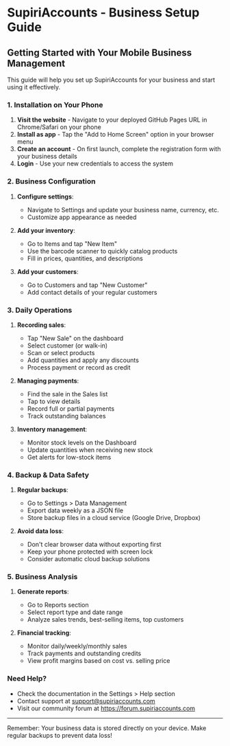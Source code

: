 # SupiriAccounts - Business Setup Guide

## Getting Started with Your Mobile Business Management

This guide will help you set up SupiriAccounts for your business and start using it effectively.

### 1. Installation on Your Phone

1. **Visit the website** - Navigate to your deployed GitHub Pages URL in Chrome/Safari on your phone
2. **Install as app** - Tap the "Add to Home Screen" option in your browser menu
3. **Create an account** - On first launch, complete the registration form with your business details
4. **Login** - Use your new credentials to access the system

### 2. Business Configuration

1. **Configure settings**:
   - Navigate to Settings and update your business name, currency, etc.
   - Customize app appearance as needed

2. **Add your inventory**:
   - Go to Items and tap "New Item"
   - Use the barcode scanner to quickly catalog products
   - Fill in prices, quantities, and descriptions

3. **Add your customers**:
   - Go to Customers and tap "New Customer"
   - Add contact details of your regular customers

### 3. Daily Operations

1. **Recording sales**:
   - Tap "New Sale" on the dashboard
   - Select customer (or walk-in)
   - Scan or select products
   - Add quantities and apply any discounts
   - Process payment or record as credit

2. **Managing payments**:
   - Find the sale in the Sales list
   - Tap to view details
   - Record full or partial payments
   - Track outstanding balances

3. **Inventory management**:
   - Monitor stock levels on the Dashboard
   - Update quantities when receiving new stock
   - Get alerts for low-stock items

### 4. Backup & Data Safety

1. **Regular backups**:
   - Go to Settings > Data Management
   - Export data weekly as a JSON file
   - Store backup files in a cloud service (Google Drive, Dropbox)

2. **Avoid data loss**:
   - Don't clear browser data without exporting first
   - Keep your phone protected with screen lock
   - Consider automatic cloud backup solutions

### 5. Business Analysis

1. **Generate reports**:
   - Go to Reports section
   - Select report type and date range
   - Analyze sales trends, best-selling items, top customers

2. **Financial tracking**:
   - Monitor daily/weekly/monthly sales
   - Track payments and outstanding credits
   - View profit margins based on cost vs. selling price

### Need Help?

- Check the documentation in the Settings > Help section
- Contact support at support@supiriaccounts.com
- Visit our community forum at https://forum.supiriaccounts.com

---

Remember: Your business data is stored directly on your device. Make regular backups to prevent data loss!
